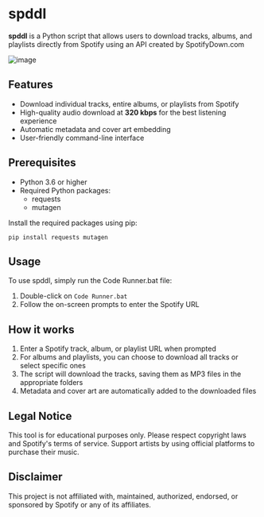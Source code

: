 # spddl

**spddl** is a Python script that allows users to download tracks, albums, and playlists directly from Spotify using an API created by SpotifyDown.com

![image](https://github.com/user-attachments/assets/5e23249e-f6bf-48d9-815f-5af8608c5128)

## Features

- Download individual tracks, entire albums, or playlists from Spotify
- High-quality audio download at **320 kbps** for the best listening experience
- Automatic metadata and cover art embedding
- User-friendly command-line interface

## Prerequisites

- Python 3.6 or higher
- Required Python packages:
  - requests
  - mutagen

Install the required packages using pip:

```
pip install requests mutagen
```

## Usage

To use spddl, simply run the Code Runner.bat file:

1. Double-click on `Code Runner.bat`
2. Follow the on-screen prompts to enter the Spotify URL

## How it works

1. Enter a Spotify track, album, or playlist URL when prompted
2. For albums and playlists, you can choose to download all tracks or select specific ones
3. The script will download the tracks, saving them as MP3 files in the appropriate folders
4. Metadata and cover art are automatically added to the downloaded files

## Legal Notice

This tool is for educational purposes only. Please respect copyright laws and Spotify's terms of service. Support artists by using official platforms to purchase their music.

## Disclaimer

This project is not affiliated with, maintained, authorized, endorsed, or sponsored by Spotify or any of its affiliates.
